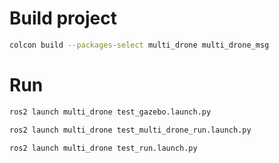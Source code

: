 # Build project

```bash
colcon build --packages-select multi_drone multi_drone_msg


```

# Run

```bash
ros2 launch multi_drone test_gazebo.launch.py

ros2 launch multi_drone test_multi_drone_run.launch.py

ros2 launch multi_drone test_run.launch.py
```
